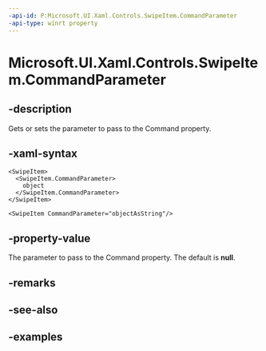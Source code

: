 ```yaml
---
-api-id: P:Microsoft.UI.Xaml.Controls.SwipeItem.CommandParameter
-api-type: winrt property
---
```


<!-- Property syntax.
public object CommandParameter { get;  set; }
-->

# Microsoft.UI.Xaml.Controls.SwipeItem.CommandParameter

## -description

Gets or sets the parameter to pass to the Command property.

## -xaml-syntax

```xaml
<SwipeItem>
  <SwipeItem.CommandParameter>
    object
  </SwipeItem.CommandParameter>
</SwipeItem>
```

```xaml
<SwipeItem CommandParameter="objectAsString"/>
```

## -property-value

The parameter to pass to the Command property. The default is **null**.

## -remarks

## -see-also

## -examples

